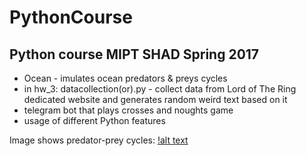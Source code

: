 # PythonCourse
## Python course MIPT SHAD Spring 2017

+ Ocean - imulates ocean predators & preys cycles
+ in hw_3: datacollection(or).py - collect data from Lord of The Ring dedicated website and generates random weird text based on it
+ telegram bot that plays crosses and noughts game
+ usage of different Python features

Image shows predator-prey cycles:
[!alt text](https://github.com/okalitova/PythonCourse/blob/master/ocean.png)

